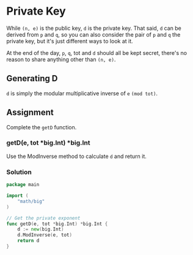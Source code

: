 # Private Key

While `(n, e)` is the public key, `d` is the private key. That said, `d` can be derived from `p` and `q`, so you can also consider the pair of `p` and `q` the private key, but it's just different ways to look at it.

At the end of the day, `p`, `q`, tot and `d` should all be kept secret, there's no reason to share anything other than `(n, e)`.

## Generating D

`d` is simply the modular multiplicative inverse of `e` `(mod tot)`.

## Assignment

Complete the `getD` function.

### getD(e, tot *big.Int) *big.Int

Use the ModInverse method to calculate `d` and return it.

### Solution

```go
package main

import (
	"math/big"
)

// Get the private exponent
func getD(e, tot *big.Int) *big.Int {
	d := new(big.Int)
	d.ModInverse(e, tot)
	return d
}
```
